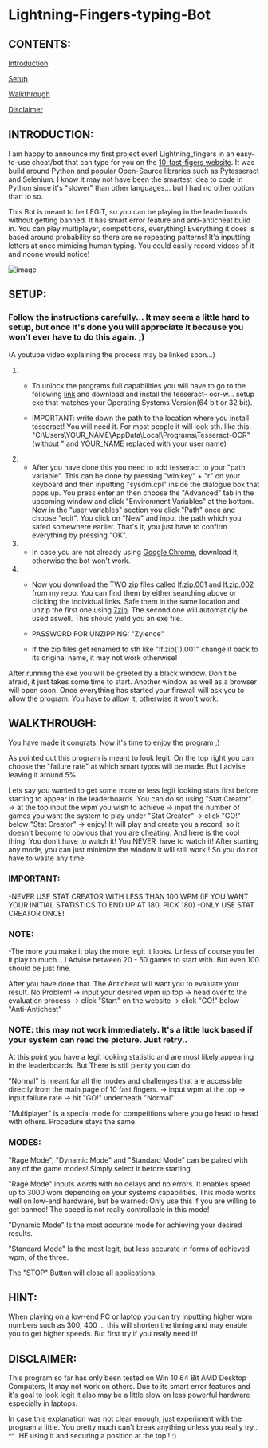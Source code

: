 # Lightning-Fingers-typing-Bot

## CONTENTS:
[Introduction](https://github.com/Zylence/10-fast-fingers-typing-bot-lightning_fingers#introduction)

[Setup](https://github.com/Zylence/10-fast-fingers-typing-bot-lightning_fingers#setup)

[Walkthrough](https://github.com/Zylence/10-fast-fingers-typing-bot-lightning_fingers#walkthrough)

[Disclaimer](https://github.com/Zylence/10-fast-fingers-typing-bot-lightning_fingers#disclaimer)


## INTRODUCTION:

I am happy to announce my first project ever! Lightning_fingers in an easy-to-use cheat/bot that can type for you on the [10-fast-figers website](https://10fastfingers.com/typing-test/). It was build around Python and popular Open-Source libraries such as Pytesseract and Selenium. I know it may not have been the smartest idea to code in Python since it's "slower" than other languages... but I had no other option than to so.

This Bot is meant to be LEGIT, so you can be playing in the leaderboards without getting banned. It has smart error feature and anti-anticheat build in. You can play multiplayer, competitions, everything! Everything it does is based around
probability so there are no repeating patterns! It'a inputting letters at once mimicing human typing. You could easily record videos of it and noone would notice!


![image](https://github.com/Zylence/10-fast-fingers-typing-bot-lightning_fingers/blob/main/Screenshots/operation.gif)


## SETUP:

### Follow the instructions carefully... It may seem a little hard to setup, but once it's done you will appreciate it because you won't ever have to do this again. ;)
(A youtube video explaining the process may be linked soon...)

1.
   + To unlock the programs full capabilities you will have to go to the following [link](https://github.com/UB-Mannheim/tesseract/wiki) and download and install the tesseract-      ocr-w... setup exe that matches your Operating Systems Version(64 bit or 32 bit).

   + IMPORTANT: write down the path to the location where you install tesseract! You will need it. For most people it will look sth. like this:
     "C:\Users\YOUR_NAME\AppData\Local\Programs\Tesseract-OCR" (without " and YOUR_NAME replaced with your user name)


2. 
   + After you have done this you need to add tesseract to your "path variable". This can be done by pressing "win key" + "r" on your keyboard and then inputting
     "sysdm.cpl" inside the dialogue box that pops up. You press enter an then choose the "Advanced" tab in the upcoming window and click "Environment Variables" at the bottom.      Now in the "user variables" section you click "Path" once and choose "edit". You click on "New" and input the path which you safed somewhere earlier. That's it, you just        have to confirm everything by pressing "OK".


3. 
   + In case you are not already using [Google Chrome](https://www.google.com/intl/en_en/chrome/), download it, otherwise the bot won't work.


4. 
   + Now you download the TWO zip files called [lf.zip.001](https://github.com/Zylence/10-fast-fingers-typing-bot-lightning_fingers/blob/main/lf.zip.001) and
     [lf.zip.002](https://github.com/Zylence/10-fast-fingers-typing-bot-lightning_fingers/blob/main/lf.zip.002) from my repo. You can find them by either searching above or          clicking the individual links. Safe them in the same location and unzip the first one using [7zip](https://www.7-zip.org/). The second one will automaticly be used aswell.      This should yield you an exe file.
     
    + PASSWORD FOR UNZIPPING: "Zylence"
    + If the zip files get renamed to sth like "lf.zip(1).001" change it back to its original name, it may not work otherwise!


After running the exe you will be greeted by a black window. Don't be afraid, it just takes some time to start. Another window as well as a browser
will open soon. Once everything has started your firewall will ask you to allow the program. You have to allow it, otherwise it won't work.


## WALKTHROUGH:

You have made it congrats. Now it's time to enjoy the program ;)

As pointed out this program is meant to look legit. On the top right you can choose the "failure rate" at which smart typos will be made.
But I advise leaving it around 5%. 


Lets say you wanted to get some more or less legit looking stats first before starting to appear in the leaderboards.
You can do so using "Stat Creator". 
-> at the top input the wpm you wish to achieve -> input the number of games you want the system to play under "Stat Creator" -> click "GO!" below "Stat Creator" -> enjoy!
It will play and create you a record, so it doesn't become to obvious that you are cheating. And here is the cool thing: You don't have to watch it! You NEVER 
have to watch it! After starting any mode, you can just minimize the window it will still work!! So you do not have to waste any time.

### IMPORTANT:
-NEVER USE STAT CREATOR WITH LESS THAN 100 WPM (IF YOU WANT YOUR INITIAL STATISTICS TO END UP AT 180, PICK 180)
-ONLY USE STAT CREATOR ONCE!

### NOTE:
-The more you make it play the more legit it looks. Unless of course you let it play to much... i Advise between 20 - 50 games to start with. But even 100 should be just fine.


After you have done that. The Anticheat will want you to evaluate your result. No Problem!
-> input your desired wpm up top -> head over to the evaluation process -> click "Start" on the website -> click "GO!" below "Anti-Anticheat"

### NOTE: this may not work immediately. It's a little luck based if your system can read the picture. Just retry..


At this point you have a legit looking statistic and are most likely appearing in the leaderboards. But There is still plenty you can do:

"Normal" is meant for all the modes and challenges that are accessible directly from the main page of 10 fast fingers.
-> input wpm at the top -> input failure rate -> hit "GO!" underneath "Normal"

"Multiplayer" is a special mode for competitions where you go head to head with others. Procedure stays the same.


### MODES:

"Rage Mode", "Dynamic Mode" and "Standard Mode" can be paired with any of the game modes! Simply select it before starting.

"Rage Mode" inputs words with no delays and no errors. It enables speed up to 3000 wpm depending on your systems capabilities. This mode works well on low-end hardware, but be warned: Only use this if you are willing to get banned! The speed is not really controllable in this mode!

"Dynamic Mode" Is the most accurate mode for achieving your desired results.

"Standard Mode" Is the most legit, but less accurate in forms of achieved wpm, of the three.


The "STOP" Button will close all applications.


## HINT:

When playing on a low-end PC or laptop you can try inputting higher wpm numbers such as 300, 400 ... this will shorten the timing and may enable you to get higher speeds. 
But first try if you really need it!


## DISCLAIMER:

This program so far has only been tested on Win 10 64 Bit AMD Desktop Computers, It may not work on others. Due to its smart error features and it's goal to look legit it also may be a little slow on less powerful hardware especially in laptops. 


In case this explanation was not clear enough, just experiment with the program a little. You pretty much can't break anything unless you really try.. ^^ 
HF using it and securing a position at the top ! :)
